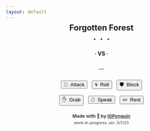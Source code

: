 ```yaml
---
layout: default
---
```

<meta name="twitter:card" content="summary" />
<meta name="twitter:site" content="{{ page.title }}" />
<meta name="twitter:title" content="{{ page.title }}" />
<meta name="twitter:image" content="{{ page.title_image }}" />

<script src="https://ajax.googleapis.com/ajax/libs/jquery/3.5.1/jquery.min.js"></script>
<script src="js/game_loop.js"></script>

<center>
<h2 id = "id_area" style="margin-top:-8px;">Forgotten Forest</h2>
<h2 id = "id_subtitle" style="margin:-14px; font-size:24px;">∙&nbsp;&nbsp;∙&nbsp;&nbsp;∙</h2>
<p style="margin:14px;"></p>

<div class="card">
<h1 id = "id_emoji" style="margin-top:8px;"/>
<h2 id = "id_name"/>
<h3 id = "id_stats" style="line-height:24px; margin-bottom:12px;"/>
<h4 id = "id_desc" style="padding-right:24px; padding-left:24px; margin-bottom:12px;"/>
<h5 id = "id_team"/>
</div>

<p style="margin:9px;"></p>
<h3 style="margin:-0px; font-size:14px">· VS ·</h3>
<p style="margin:6px;"></p>

<div class="toolbar">
<h3 id = "id_player_name" style="font-weight:bold; margin-bottom:4px; margin-top:4px;"/>
<h3 id = "id_player_status" style="margin-bottom:0px; display:inline;"/>
<h4 id = "id_log" style="margin-top:6px; margin-bottom:0px; padding-left:8px; padding-right:6px;" align="left"/><h4 style="margin-bottom:0px;">...</h4>
</div>

<p style="margin:24px;"></p>
<button type = "button" id = "button_attack">🎯&nbsp;&nbsp;Attack</button>&nbsp;&nbsp;
<button type = "button" id = "button_roll">🌀&nbsp;&nbsp;Roll</button>&nbsp;&nbsp;
<button type = "button" id = "button_block">🛡&nbsp;&nbsp;Block</button>
<p style="margin:12px;"></p>
<button type = "button" id = "button_grab">✋&nbsp;&nbsp;Grab</button>&nbsp;&nbsp;
<button type = "button" id = "button_speak">💬&nbsp;&nbsp;Speak</button>&nbsp;&nbsp;
<button type = "button" id = "button_sleep">💤&nbsp;&nbsp;Rest</button>

<p style="margin:20px"></p>
<h4 style="font-size:12px; opacity:0.85;">Made with 💚 by <a href="https://github.com/IGPenguin/webcrawler/">IGPenguin</a></h4><h4 style="font-size:10px; margin-top:-12px; opacity:0.6;">work-in-progress, ver. 3/7/23</h4>
</center>
